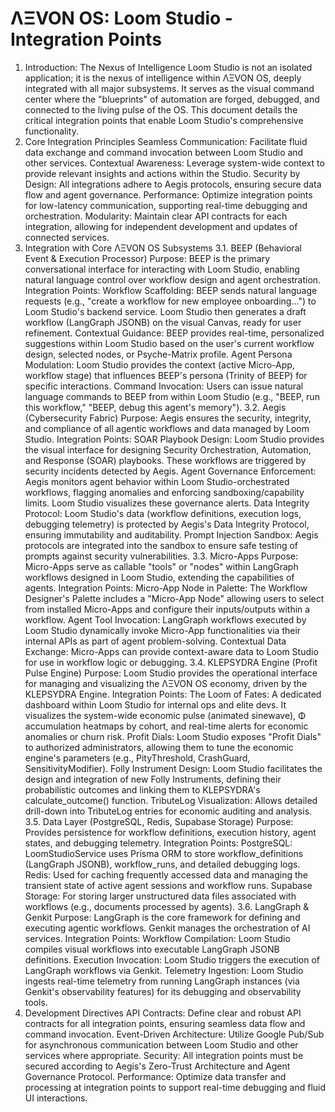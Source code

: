 # ΛΞVON OS: Loom Studio - Integration Points
1. Introduction: The Nexus of Intelligence
Loom Studio is not an isolated application; it is the nexus of intelligence within ΛΞVON OS, deeply integrated with all major subsystems. It serves as the visual command center where the "blueprints" of automation are forged, debugged, and connected to the living pulse of the OS. This document details the critical integration points that enable Loom Studio's comprehensive functionality.
2. Core Integration Principles
Seamless Communication: Facilitate fluid data exchange and command invocation between Loom Studio and other services.
Contextual Awareness: Leverage system-wide context to provide relevant insights and actions within the Studio.
Security by Design: All integrations adhere to Aegis protocols, ensuring secure data flow and agent governance.
Performance: Optimize integration points for low-latency communication, supporting real-time debugging and orchestration.
Modularity: Maintain clear API contracts for each integration, allowing for independent development and updates of connected services.
3. Integration with Core ΛΞVON OS Subsystems
3.1. BEEP (Behavioral Event & Execution Processor)
Purpose: BEEP is the primary conversational interface for interacting with Loom Studio, enabling natural language control over workflow design and agent orchestration.
Integration Points:
Workflow Scaffolding: BEEP sends natural language requests (e.g., "create a workflow for new employee onboarding...") to Loom Studio's backend service. Loom Studio then generates a draft workflow (LangGraph JSONB) on the visual Canvas, ready for user refinement.
Contextual Guidance: BEEP provides real-time, personalized suggestions within Loom Studio based on the user's current workflow design, selected nodes, or Psyche-Matrix profile.
Agent Persona Modulation: Loom Studio provides the context (active Micro-App, workflow stage) that influences BEEP's persona (Trinity of BEEP) for specific interactions.
Command Invocation: Users can issue natural language commands to BEEP from within Loom Studio (e.g., "BEEP, run this workflow," "BEEP, debug this agent's memory").
3.2. Aegis (Cybersecurity Fabric)
Purpose: Aegis ensures the security, integrity, and compliance of all agentic workflows and data managed by Loom Studio.
Integration Points:
SOAR Playbook Design: Loom Studio provides the visual interface for designing Security Orchestration, Automation, and Response (SOAR) playbooks. These workflows are triggered by security incidents detected by Aegis.
Agent Governance Enforcement: Aegis monitors agent behavior within Loom Studio-orchestrated workflows, flagging anomalies and enforcing sandboxing/capability limits. Loom Studio visualizes these governance alerts.
Data Integrity Protocol: Loom Studio's data (workflow definitions, execution logs, debugging telemetry) is protected by Aegis's Data Integrity Protocol, ensuring immutability and auditability.
Prompt Injection Sandbox: Aegis protocols are integrated into the sandbox to ensure safe testing of prompts against security vulnerabilities.
3.3. Micro-Apps
Purpose: Micro-Apps serve as callable "tools" or "nodes" within LangGraph workflows designed in Loom Studio, extending the capabilities of agents.
Integration Points:
Micro-App Node in Palette: The Workflow Designer's Palette includes a "Micro-App Node" allowing users to select from installed Micro-Apps and configure their inputs/outputs within a workflow.
Agent Tool Invocation: LangGraph workflows executed by Loom Studio dynamically invoke Micro-App functionalities via their internal APIs as part of agent problem-solving.
Contextual Data Exchange: Micro-Apps can provide context-aware data to Loom Studio for use in workflow logic or debugging.
3.4. KLEPSYDRA Engine (Profit Pulse Engine)
Purpose: Loom Studio provides the operational interface for managing and visualizing the ΛΞVON OS economy, driven by the KLEPSYDRA Engine.
Integration Points:
The Loom of Fates: A dedicated dashboard within Loom Studio for internal ops and elite devs. It visualizes the system-wide economic pulse (animated sinewave), Φ accumulation heatmaps by cohort, and real-time alerts for economic anomalies or churn risk.
Profit Dials: Loom Studio exposes "Profit Dials" to authorized administrators, allowing them to tune the economic engine's parameters (e.g., PityThreshold, CrashGuard, SensitivityModifier).
Folly Instrument Design: Loom Studio facilitates the design and integration of new Folly Instruments, defining their probabilistic outcomes and linking them to KLEPSYDRA's calculate_outcome() function.
TributeLog Visualization: Allows detailed drill-down into TributeLog entries for economic auditing and analysis.
3.5. Data Layer (PostgreSQL, Redis, Supabase Storage)
Purpose: Provides persistence for workflow definitions, execution history, agent states, and debugging telemetry.
Integration Points:
PostgreSQL: LoomStudioService uses Prisma ORM to store workflow_definitions (LangGraph JSONB), workflow_runs, and detailed debugging logs.
Redis: Used for caching frequently accessed data and managing the transient state of active agent sessions and workflow runs.
Supabase Storage: For storing larger unstructured data files associated with workflows (e.g., documents processed by agents).
3.6. LangGraph & Genkit
Purpose: LangGraph is the core framework for defining and executing agentic workflows. Genkit manages the orchestration of AI services.
Integration Points:
Workflow Compilation: Loom Studio compiles visual workflows into executable LangGraph JSONB definitions.
Execution Invocation: Loom Studio triggers the execution of LangGraph workflows via Genkit.
Telemetry Ingestion: Loom Studio ingests real-time telemetry from running LangGraph instances (via Genkit's observability features) for its debugging and observability tools.
4. Development Directives
API Contracts: Define clear and robust API contracts for all integration points, ensuring seamless data flow and command invocation.
Event-Driven Architecture: Utilize Google Pub/Sub for asynchronous communication between Loom Studio and other services where appropriate.
Security: All integration points must be secured according to Aegis's Zero-Trust Architecture and Agent Governance Protocol.
Performance: Optimize data transfer and processing at integration points to support real-time debugging and fluid UI interactions.